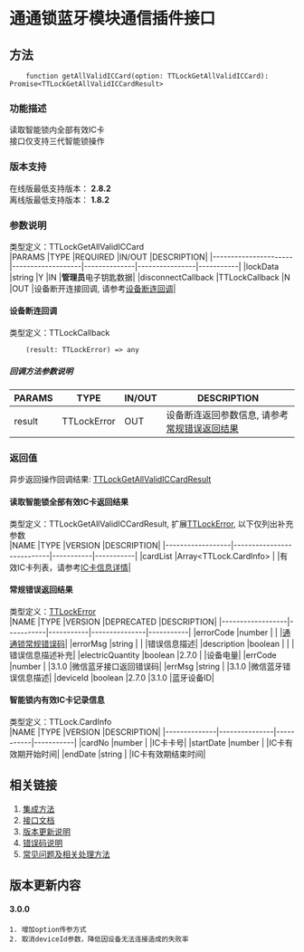 # 通通锁蓝牙模块通信插件接口  

## 方法
```
    function getAllValidICCard(option: TTLockGetAllValidICCard): Promise<TTLockGetAllValidICCardResult>
```  

### 功能描述   
 读取智能锁内全部有效IC卡  
 接口仅支持三代智能锁操作  

### 版本支持   
 在线版最低支持版本： **2.8.2**   
 离线版最低支持版本： **1.8.2**  

### 参数说明  
 类型定义：TTLockGetAllValidICCard  
 |PARAMS                |TYPE               |REQUIRED      |IN/OUT          |DESCRIPTION|
 |----------------------|-------------------|--------------|----------------|-----------|
 |lockData              |string             |Y             |IN              |**管理员**电子钥匙数据|
 |disconnectCallback    |TTLockCallback     |N             |OUT             |设备断开连接回调, 请参考[设备断连回调](#TTLockCallback)|  

#### <span name="TTLockCallback">设备断连回调</span>  
 类型定义：TTLockCallback  
```
    (result: TTLockError) => any
```  
##### 回调方法参数说明  
 |PARAMS    |TYPE               |IN/OUT         |DESCRIPTION|
 |----------|-------------------|---------------|-----------|
 |result    |TTLockError        |OUT            |设备断连返回参数信息, 请参考[常规错误返回结果](#TTLockError)|  

### 返回值  
 异步返回操作回调结果: [TTLockGetAllValidICCardResult](#TTLockGetAllValidICCardResult)  

#### <span name="TTLockGetAllValidICCardResult">读取智能锁全部有效IC卡返回结果</span>  
 类型定义：TTLockGetAllValidICCardResult, 扩展[TTLockError](#TTLockError), 以下仅列出补充参数   
 |NAME              |TYPE                       |VERSION    |DESCRIPTION|
 |------------------|---------------------------|-----------|-----------|
 |cardList          |Array<TTLock.CardInfo>     |           |有效IC卡列表，请参考[IC卡信息详情](#TTLockCardInfo)|  

#### <span name="TTLockError">常规错误返回结果</span>  
 类型定义：[TTLockError](../对象类型说明/返回对象.md#TTLockError)   
 |NAME              |TYPE       |VERSION    |DEPRECATED     |DESCRIPTION|
 |------------------|-----------|-----------|---------------|-----------|
 |errorCode         |number     |           |               |[通通锁常规错误码](../参数声明/错误码.md)|
 |errorMsg          |string     |           |               |错误信息描述|
 |description       |boolean    |           |               |错误信息描述补充|
 |electricQuantity  |boolean    |2.7.0      |               |设备电量|
 |errCode           |number     |           |3.1.0          |微信蓝牙接口返回错误码|
 |errMsg            |string     |           |3.1.0          |微信蓝牙错误信息描述|
 |deviceId          |boolean    |2.7.0      |3.1.0          |蓝牙设备ID|  

#### <span name="TTLockCardInfo">智能锁内有效IC卡记录信息</span>  
 类型定义：TTLock.CardInfo  
 |NAME          |TYPE           |VERSION    |DESCRIPTION|
 |--------------|---------------|-----------|-----------|
 |cardNo        |number         |           |IC卡卡号|
 |startDate     |number         |           |IC卡有效期开始时间|
 |endDate       |string         |           |IC卡有效期结束时间|  

## 相关链接  
 1. [集成方法](../../../README.md)  
 2. [接口文档](../接口文档.md)  
 3. [版本更新说明](../../版本更新说明.md)  
 4. [错误码说明](../参数声明/错误码.md)  
 5. [常见问题及相关处理方法](../常见问题.md)  

## 版本更新内容  
#### **3.0.0**  
    1. 增加option传参方式  
    2. 取消deviceId参数，降低因设备无法连接造成的失败率  
